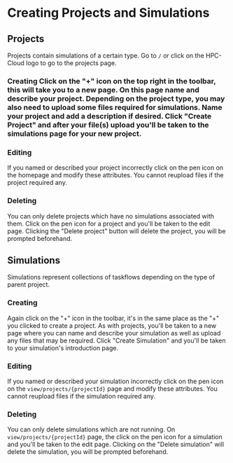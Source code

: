 # Creating Projects and Simulations

## Projects

Projects contain simulations of a certain type. Go to `/` or click on the HPC-Cloud logo to go to the projects page. 

### Creating Click on the "+" icon on the top right in the toolbar, this will take you to a new page. On this page name and describe your project. Depending on the project type, you may also need to upload some files required for simulations. Name your project and add a description if desired. Click "Create Project" and after your file(s) upload you'll be taken to the simulations page for your new project. 

### Editing 
If you named or described your project incorrectly click on the pen icon on the homepage and modify these attributes. You cannot reupload files if the project required any.

### Deleting
 
You can only delete projects which have no simulations associated with them. Click on the pen icon for a project and you'll be taken to the edit page. Clicking the "Delete project" button will delete the project, you will be prompted beforehand. 

## Simulations

Simulations represent collections of taskflows depending on the type of parent project.

### Creating  

Again click on the "+" icon in the toolbar, it's in the same place as the "+" you clicked to create a project. As with projects, you'll be taken to a new page where you can name and describe your simulation as well as upload any files that may be required. Click "Create Simulation" and you'll be taken to your simulation's introduction page. 

### Editing 

If you named or described your simulation incorrectly click on the pen icon on the `view/projects/{projectId}` page and modify these attributes. You cannot reupload files if the simulation required any.

### Deleting

You can only delete simulations which are not running. On `view/projects/{projectId}` page, the click on the pen icon for a simulation and you'll be taken to the edit page. Clicking on the "Delete simulation" will delete the simulation, you will be prompted beforehand.